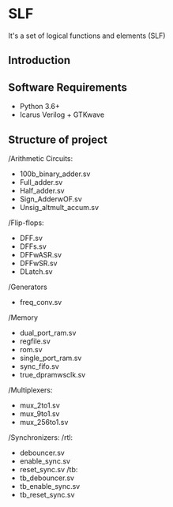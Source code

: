 # SLF
It's a set of logical functions and elements (SLF)

## Introduction

## Software Requirements

* Python 3.6+
* Icarus Verilog + GTKwave

## Structure of project

/Arithmetic Circuits:
* 100b_binary_adder.sv
* Full_adder.sv
* Half_adder.sv
* Sign_AdderwOF.sv
* Unsig_altmult_accum.sv

/Flip-flops:
* DFF.sv
* DFFs.sv
* DFFwASR.sv
* DFFwSR.sv
* DLatch.sv

/Generators
* freq_conv.sv

/Memory
* dual_port_ram.sv
* regfile.sv
* rom.sv
* single_port_ram.sv
* sync_fifo.sv
* true_dpramwsclk.sv

/Multiplexers:
* mux_2to1.sv
* mux_9to1.sv
* mux_256to1.sv

/Synchronizers:
/rtl:
* debouncer.sv
* enable_sync.sv
* reset_sync.sv
/tb:
* tb_debouncer.sv
* tb_enable_sync.sv
* tb_reset_sync.sv
